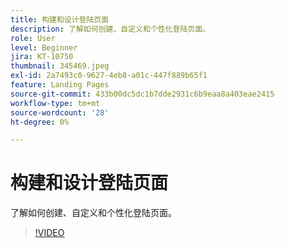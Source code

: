 ```yaml
---
title: 构建和设计登陆页面
description: 了解如何创建、自定义和个性化登陆页面。
role: User
level: Beginner
jira: KT-10750
thumbnail: 345469.jpeg
exl-id: 2a7493c0-9627-4eb8-a01c-447f889b65f1
feature: Landing Pages
source-git-commit: 433b00dc5dc1b7dde2931c6b9eaa8a403eae2415
workflow-type: tm+mt
source-wordcount: '28'
ht-degree: 0%

---
```


# 构建和设计登陆页面

了解如何创建、自定义和个性化登陆页面。

>[!VIDEO](https://video.tv.adobe.com/v/345469/?quality=12&learn=on)
